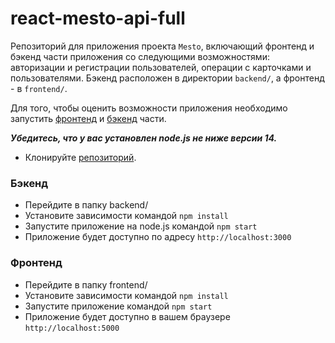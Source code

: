 # react-mesto-api-full
Репозиторий для приложения проекта `Mesto`,
включающий фронтенд и бэкенд части приложения со следующими возможностями:
авторизации и регистрации пользователей, 
операции с карточками и пользователями.
Бэкенд расположен в директории `backend/`, а фронтенд - в `frontend/`.


Для того, чтобы оценить возможности приложения необходимо 
запустить [фронтенд](https://github.com/srvds8080/react-mesto-api-full/tree/main/frontend/#readme) и [бэкенд](https://github.com/srvds8080/react-mesto-api-full/tree/main/backend/#readme) части.

***Убедитесь, что у вас установлен node.js не ниже версии 14.***
* Клонируйте [репозиторий](https://github.com/srvds8080/react-mesto-api-full.git).
### Бэкенд
* Перейдите в папку backend/
* Установите зависимости командой `npm install`
* Запустите приложение на node.js командой `npm start`
* Приложение будет доступно по адресу `http://localhost:3000`
### Фронтенд                                                   
* Перейдите в папку frontend/ 
* Установите зависимости командой `npm install`
* Запустите приложение командой `npm start`
* Приложение будет доступно в вашем браузере `http://localhost:5000`
